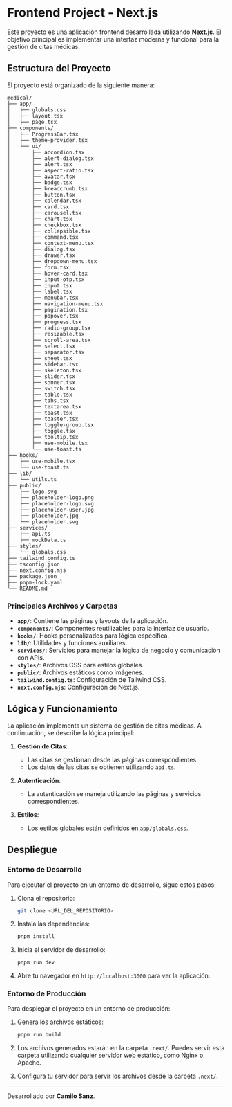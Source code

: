 # Frontend Project - Next.js

Este proyecto es una aplicación frontend desarrollada utilizando **Next.js**. El objetivo principal es implementar una interfaz moderna y funcional para la gestión de citas médicas.

## Estructura del Proyecto

El proyecto está organizado de la siguiente manera:

```
medical/
├── app/
│   ├── globals.css
│   ├── layout.tsx
│   ├── page.tsx
├── components/
│   ├── ProgressBar.tsx
│   ├── theme-provider.tsx
│   └── ui/
│       ├── accordion.tsx
│       ├── alert-dialog.tsx
│       ├── alert.tsx
│       ├── aspect-ratio.tsx
│       ├── avatar.tsx
│       ├── badge.tsx
│       ├── breadcrumb.tsx
│       ├── button.tsx
│       ├── calendar.tsx
│       ├── card.tsx
│       ├── carousel.tsx
│       ├── chart.tsx
│       ├── checkbox.tsx
│       ├── collapsible.tsx
│       ├── command.tsx
│       ├── context-menu.tsx
│       ├── dialog.tsx
│       ├── drawer.tsx
│       ├── dropdown-menu.tsx
│       ├── form.tsx
│       ├── hover-card.tsx
│       ├── input-otp.tsx
│       ├── input.tsx
│       ├── label.tsx
│       ├── menubar.tsx
│       ├── navigation-menu.tsx
│       ├── pagination.tsx
│       ├── popover.tsx
│       ├── progress.tsx
│       ├── radio-group.tsx
│       ├── resizable.tsx
│       ├── scroll-area.tsx
│       ├── select.tsx
│       ├── separator.tsx
│       ├── sheet.tsx
│       ├── sidebar.tsx
│       ├── skeleton.tsx
│       ├── slider.tsx
│       ├── sonner.tsx
│       ├── switch.tsx
│       ├── table.tsx
│       ├── tabs.tsx
│       ├── textarea.tsx
│       ├── toast.tsx
│       ├── toaster.tsx
│       ├── toggle-group.tsx
│       ├── toggle.tsx
│       ├── tooltip.tsx
│       ├── use-mobile.tsx
│       └── use-toast.ts
├── hooks/
│   ├── use-mobile.tsx
│   └── use-toast.ts
├── lib/
│   └── utils.ts
├── public/
│   ├── logo.svg
│   ├── placeholder-logo.png
│   ├── placeholder-logo.svg
│   ├── placeholder-user.jpg
│   ├── placeholder.jpg
│   └── placeholder.svg
├── services/
│   ├── api.ts
│   ├── mockData.ts
├── styles/
│   └── globals.css
├── tailwind.config.ts
├── tsconfig.json
├── next.config.mjs
├── package.json
├── pnpm-lock.yaml
└── README.md
```

### Principales Archivos y Carpetas

- **`app/`**: Contiene las páginas y layouts de la aplicación.
- **`components/`**: Componentes reutilizables para la interfaz de usuario.
- **`hooks/`**: Hooks personalizados para lógica específica.
- **`lib/`**: Utilidades y funciones auxiliares.
- **`services/`**: Servicios para manejar la lógica de negocio y comunicación con APIs.
- **`styles/`**: Archivos CSS para estilos globales.
- **`public/`**: Archivos estáticos como imágenes.
- **`tailwind.config.ts`**: Configuración de Tailwind CSS.
- **`next.config.mjs`**: Configuración de Next.js.

## Lógica y Funcionamiento

La aplicación implementa un sistema de gestión de citas médicas. A continuación, se describe la lógica principal:

1. **Gestión de Citas**:
   - Las citas se gestionan desde las páginas correspondientes.
   - Los datos de las citas se obtienen utilizando `api.ts`.

2. **Autenticación**:
   - La autenticación se maneja utilizando las páginas y servicios correspondientes.

3. **Estilos**:
   - Los estilos globales están definidos en `app/globals.css`.

## Despliegue

### Entorno de Desarrollo

Para ejecutar el proyecto en un entorno de desarrollo, sigue estos pasos:

1. Clona el repositorio:
   ```bash
   git clone <URL_DEL_REPOSITORIO>
   ```

2. Instala las dependencias:
   ```bash
   pnpm install
   ```

3. Inicia el servidor de desarrollo:
   ```bash
   pnpm run dev
   ```

4. Abre tu navegador en `http://localhost:3000` para ver la aplicación.

### Entorno de Producción

Para desplegar el proyecto en un entorno de producción:

1. Genera los archivos estáticos:
   ```bash
   pnpm run build
   ```

2. Los archivos generados estarán en la carpeta `.next/`. Puedes servir esta carpeta utilizando cualquier servidor web estático, como Nginx o Apache.

3. Configura tu servidor para servir los archivos desde la carpeta `.next/`.

---

Desarrollado por **Camilo Sanz**.
